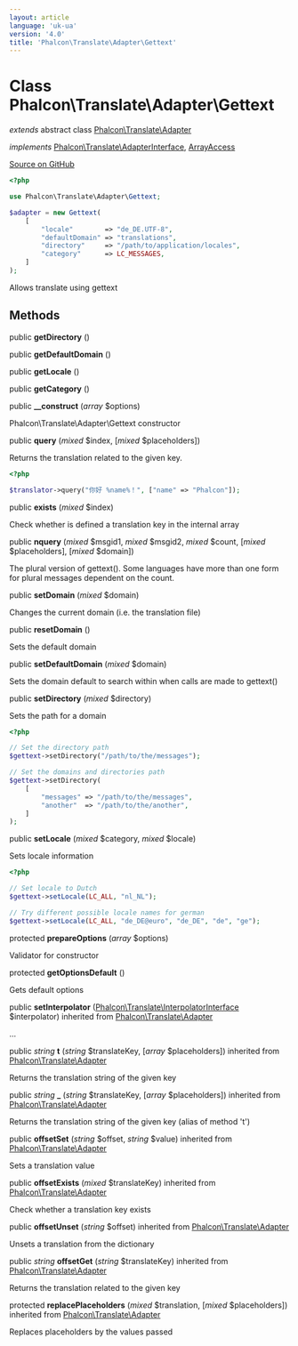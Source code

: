 ```yaml
---
layout: article
language: 'uk-ua'
version: '4.0'
title: 'Phalcon\Translate\Adapter\Gettext'
---
```


# Class **Phalcon\Translate\Adapter\Gettext**

*extends* abstract class [Phalcon\Translate\Adapter](api/Phalcon_Translate_Adapter)

*implements* [Phalcon\Translate\AdapterInterface](api/Phalcon_Translate_AdapterInterface), [ArrayAccess](https://php.net/manual/en/class.arrayaccess.php)

<a href="https://github.com/phalcon/cphalcon/tree/v4.0.0/phalcon/translate/adapter/gettext.zep" class="btn btn-default btn-sm">Source on GitHub</a>

```php
<?php

use Phalcon\Translate\Adapter\Gettext;

$adapter = new Gettext(
    [
        "locale"        => "de_DE.UTF-8",
        "defaultDomain" => "translations",
        "directory"     => "/path/to/application/locales",
        "category"      => LC_MESSAGES,
    ]
);

```

Allows translate using gettext

## Methods

public **getDirectory** ()

public **getDefaultDomain** ()

public **getLocale** ()

public **getCategory** ()

public **__construct** (*array* $options)

Phalcon\Translate\Adapter\Gettext constructor

public **query** (*mixed* $index, [*mixed* $placeholders])

Returns the translation related to the given key.

```php
<?php

$translator->query("你好 %name%！", ["name" => "Phalcon"]);

```

public **exists** (*mixed* $index)

Check whether is defined a translation key in the internal array

public **nquery** (*mixed* $msgid1, *mixed* $msgid2, *mixed* $count, [*mixed* $placeholders], [*mixed* $domain])

The plural version of gettext(). Some languages have more than one form for plural messages dependent on the count.

public **setDomain** (*mixed* $domain)

Changes the current domain (i.e. the translation file)

public **resetDomain** ()

Sets the default domain

public **setDefaultDomain** (*mixed* $domain)

Sets the domain default to search within when calls are made to gettext()

public **setDirectory** (*mixed* $directory)

Sets the path for a domain

```php
<?php

// Set the directory path
$gettext->setDirectory("/path/to/the/messages");

// Set the domains and directories path
$gettext->setDirectory(
    [
        "messages" => "/path/to/the/messages",
        "another"  => "/path/to/the/another",
    ]
);

```

public **setLocale** (*mixed* $category, *mixed* $locale)

Sets locale information

```php
<?php

// Set locale to Dutch
$gettext->setLocale(LC_ALL, "nl_NL");

// Try different possible locale names for german
$gettext->setLocale(LC_ALL, "de_DE@euro", "de_DE", "de", "ge");

```

protected **prepareOptions** (*array* $options)

Validator for constructor

protected **getOptionsDefault** ()

Gets default options

public **setInterpolator** ([Phalcon\Translate\InterpolatorInterface](api/Phalcon_Translate_InterpolatorInterface) $interpolator) inherited from [Phalcon\Translate\Adapter](api/Phalcon_Translate_Adapter)

...

public *string* **t** (*string* $translateKey, [*array* $placeholders]) inherited from [Phalcon\Translate\Adapter](api/Phalcon_Translate_Adapter)

Returns the translation string of the given key

public *string* **_** (*string* $translateKey, [*array* $placeholders]) inherited from [Phalcon\Translate\Adapter](api/Phalcon_Translate_Adapter)

Returns the translation string of the given key (alias of method 't')

public **offsetSet** (*string* $offset, *string* $value) inherited from [Phalcon\Translate\Adapter](api/Phalcon_Translate_Adapter)

Sets a translation value

public **offsetExists** (*mixed* $translateKey) inherited from [Phalcon\Translate\Adapter](api/Phalcon_Translate_Adapter)

Check whether a translation key exists

public **offsetUnset** (*string* $offset) inherited from [Phalcon\Translate\Adapter](api/Phalcon_Translate_Adapter)

Unsets a translation from the dictionary

public *string* **offsetGet** (*string* $translateKey) inherited from [Phalcon\Translate\Adapter](api/Phalcon_Translate_Adapter)

Returns the translation related to the given key

protected **replacePlaceholders** (*mixed* $translation, [*mixed* $placeholders]) inherited from [Phalcon\Translate\Adapter](api/Phalcon_Translate_Adapter)

Replaces placeholders by the values passed